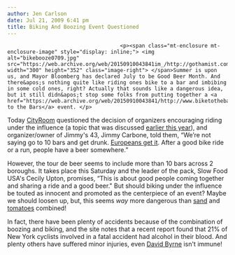 ```yaml
---
author: Jen Carlson
date: Jul 21, 2009 6:41 pm
title: Biking And Boozing Event Questioned
---
```


	
										<p><span class="mt-enclosure mt-enclosure-image" style="display: inline;"> <img alt="bikebooze0709.jpg" src="https://web.archive.org/web/20150910043841im_/http://gothamist.com/attachments/arts_jen/bikebooze0709.jpg" width="300" height="352" class="image-right"> </span>Summer is upon us, and Mayor Bloomberg has declared July to be Good Beer Month. And there&apos;s nothing quite like riding ones bike to a bar and imbibing in some cold ones, right? Actually that sounds like a dangerous idea, but it still didn&apos;t stop some folks from putting together a <a href="https://web.archive.org/web/20150910043841/http://www.biketothebars.com/">Bike to the Bars</a> event. </p>

<p>Today <a href="https://web.archive.org/web/20150910043841/http://cityroom.blogs.nytimes.com/2009/07/21/of-bikes-bars-and-beers/">CityRoom</a> questioned the decision of organizers encouraging riding under the influence (a topic that was discussed <a href="https://web.archive.org/web/20150910043841/http://gothamist.com/2009/04/09/is_drunk_cycling_as_hazardous_as_dr.php">earlier this year</a>), and organizer/owner of Jimmy&apos;s 43, Jimmy Carbone, told them, &#x201C;We&#x2019;re not saying go to 10 bars and get drunk. <a href="https://web.archive.org/web/20150910043841/http://gothamist.com/2008/05/09/beer_bike_pedal.php">Europeans get it</a>. After a good bike ride or a run, people have a beer somewhere.&#x201D; </p>

<p>However, the tour de beer seems to include more than 10 bars across 2 boroughs. It takes place this Saturday and the leader of the pack, Slow Food USA&apos;s Cecily Upton, promises, &#x201C;This is about good people coming together and sharing a ride and a good beer.&quot; But should biking under the influence be touted as innocent and promoted as the centerpiece of an event? Maybe we should loosen up, but, this seems <em>way</em> more dangerous than <a href="https://web.archive.org/web/20150910043841/http://gothamist.com/2009/07/10/are_your_children_safe_from_sand.php">sand</a> and <a href="https://web.archive.org/web/20150910043841/http://gothamist.com/2009/07/17/tomato_fungus_outbreak_spreading_de.php">tomatoes</a> combined!</p>

<p>In fact, there have been plenty of accidents because of the combination of boozing and biking, and the site notes that a recent report found that 21% of New York cyclists involved in a fatal accident had alcohol in their blood. And plenty others have suffered minor injuries, even <a href="https://web.archive.org/web/20150910043841/http://gothamist.com/2008/05/21/david_byrne_bik.php">David Byrne</a> isn&apos;t immune!</p>					
										
									
				